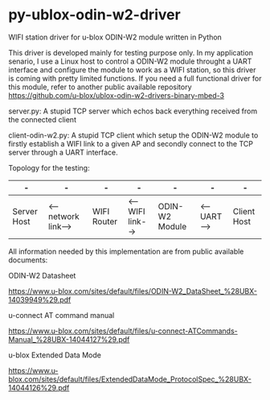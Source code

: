 # py-ublox-odin-w2-driver
WIFI station driver for u-blox ODIN-W2 module written in Python

This driver is developed mainly for testing purpose only. In my application senario, I use a Linux host to control a ODIN-W2 module throught a UART interface and configure the module to work as a WIFI station, so this driver is coming with pretty limited functions. If you need a full functional driver for this module, refer to another public available repository https://github.com/u-blox/ublox-odin-w2-drivers-binary-mbed-3

server.py: A stupid TCP server which echos back everything received from the connected client

client-odin-w2.py: A stupid TCP client which setup the ODIN-W2 module to firstly establish a WIFI link to a given AP and secondly connect to the TCP server through a UART interface.

Topology for the testing:

-|-|-|-|-|-|-
----------|------------------|-----------|---------------|--------------|----------|-----------
Server Host|<--network link-->|WIFI Router|<--WIFI link-->|ODIN-W2 Module|<--UART-->|Client Host

All information needed by this implementation are from public available documents:

ODIN-W2 Datasheet

https://www.u-blox.com/sites/default/files/ODIN-W2_DataSheet_%28UBX-14039949%29.pdf

u-connect AT command manual

https://www.u-blox.com/sites/default/files/u-connect-ATCommands-Manual_%28UBX-14044127%29.pdf

u-blox Extended Data Mode

https://www.u-blox.com/sites/default/files/ExtendedDataMode_ProtocolSpec_%28UBX-14044126%29.pdf
